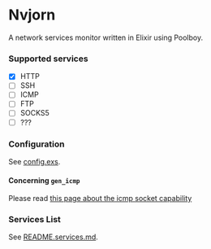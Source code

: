# Nvjorn

A network services monitor written in Elixir using Poolboy.

### Supported services

- [x] HTTP
- [ ] SSH
- [ ] ICMP
- [ ] FTP
- [ ] SOCKS5
- [ ] ???

### Configuration

See [config.exs](config/config.exs).

#### Concerning `gen_icmp`

Please read [this page about the icmp socket capability](https://github.com/msantos/procket#setuid-vs-sudo-vs-capabilities)

### Services List

See [README.services.md](priv/README.services.md).
